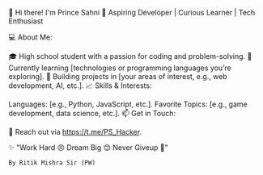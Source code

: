 👋 Hi there! I'm Prince Sahni
🌟 Aspiring Developer | Curious Learner | Tech Enthusiast

💻 About Me:

🎓 High school student with a passion for coding and problem-solving.
🌱 Currently learning [technologies or programming languages you’re exploring].
🔭 Building projects in [your areas of interest, e.g., web development, AI, etc.].
📈 Skills & Interests:

Languages: [e.g., Python, JavaScript, etc.].
Favorite Topics: [e.g., game development, data science, etc.].
📫 Get in Touch:

💌 Reach out via https://t.me/PS_Hacker.

✨ "Work Hard 😠
    Dream Big 😊
    Never Giveup 🙂"
    
    By Ritik Mishra Sir (PW)
